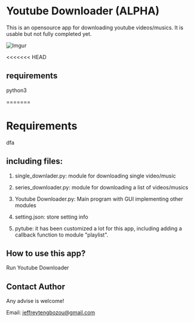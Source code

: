 # Youtube Downloader (ALPHA)
This is an opensource app for downloading youtube videos/musics. It is usable but not fully completed yet. 

![Imgur](https://i.imgur.com/cnf8BL4.png)

<<<<<<< HEAD
## requirements
python3

=======
# Requirements
dfa
## including files:
1. single_downlader.py: module for downloading single video/music

2. series_downloader.py: module for downloading a list of videos/musics

3. Youtube Downloader.py: Main program with GUI implementing other modules

4. setting.json: store setting info

5. pytube: it has been customized a lot for this app, including adding a callback function to module "playlist".


## How to use this app?
Run Youtube Downloader


## Contact Author

Any advise is welcome!

Email: jeffreytengbozou@gmail.com
